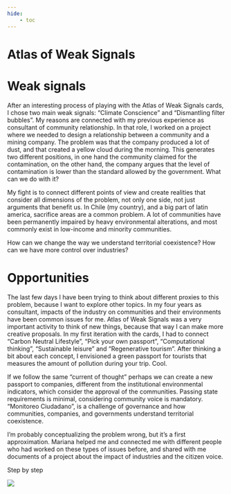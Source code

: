 ```yaml
---
hide:
    - toc
---
```


# Atlas of Weak Signals

# Weak signals

After an interesting process of playing with the Atlas of Weak Signals cards, I chose two main weak signals: “Climate Conscience” and “Dismantling filter bubbles”. My reasons are connected with my previous experience as consultant of community relationship. In that role, I worked on a project where we needed to design a relationship between a community and a mining company. The problem was that the company produced a lot of dust, and that created a yellow cloud during the morning. This generates two different positions, in one hand the community claimed for the contamination, on the other hand, the company argues that the level of contamination is lower than the standard allowed by the government. What can we do with it?

My fight is to connect different points of view and create realities that consider all dimensions of the problem, not only one side, not just arguments that benefit us. In Chile (my country), and a big part of latin america, sacrifice areas are a common problem. A lot of communities have been permanently impaired by heavy environmental alterations, and most commonly exist in low-income and minority communities.

How can we change the way we understand territorial coexistence? How can we have more control over industries?

# Opportunities

The last few days I have been trying to think about different proxies to this problem, because I want to explore other topics. In my four years as consultant, impacts of the industry on communities and their environments have been common issues for me. Atlas of Weak Signals was a very important activity to think of new things, because that way I can make more creative proposals. In my first iteration with the cards, I had to connect “Carbon Neutral Lifestyle”, “Pick your own passport”, “Computational thinking”, “Sustainable leisure” and “Regenerative tourism”. After thinking a bit about each concept, I envisioned a green passport for tourists that measures the amount of pollution during your trip. Cool.

If we follow the same “current of thought” perhaps we can create a new passport to companies, different from the institutional environmental indicators, which consider the approval of the communities. Passing state requirements is minimal, considering community voice is mandatory. “Monitoreo Ciudadano”, is a challenge of governance and how communities, companies, and governments understand territorial coexistence.

I’m probably conceptualizing the problem wrong, but it’s a first approximation. Mariana helped me and connected me with different people who had worked on these types of issues before, and shared with me documents of a project about the impact of industries and the citizen voice.

Step by step


![](../images/MT01/scorpio_blow.jpg)
